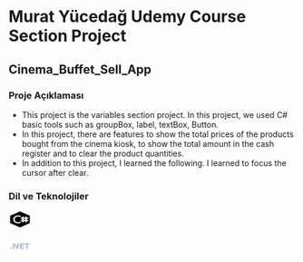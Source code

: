 # Murat Yücedağ Udemy Course Section Project 
## Cinema_Buffet_Sell_App

<h3>Proje Açıklaması</h3>

- This project is the variables section project. In this project, we used C# basic tools such as groupBox, label, textBox, Button.
- In this project, there are features to show the total prices of the products bought from the cinema kiosk, to show the total amount in the cash register and to clear the product quantities.
- In addition to this project, I learned the following. I learned to focus the cursor after clear.

<h3>Dil ve Teknolojiler</h3>
<p >  
  <img
  src="Cinema_Buffet_Sell_App\assets\cSharp.png"
  alt="C#"
   width="40"  height="30"/>
  
  <img
  src="Cinema_Buffet_Sell_App\assets\aspnet.png"
  alt="C#"
   width="40"  height="30"/> 
  
</p>

